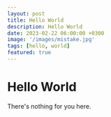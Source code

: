 ```yaml
---
layout: post
title: Hello World
description: Hello World
date: 2023-02-22 06:00:00 +0300
image: '/images/mistake.jpg'
tags: [hello, world]
featured: true
---
```


# Hello World

There's nothing for you here.